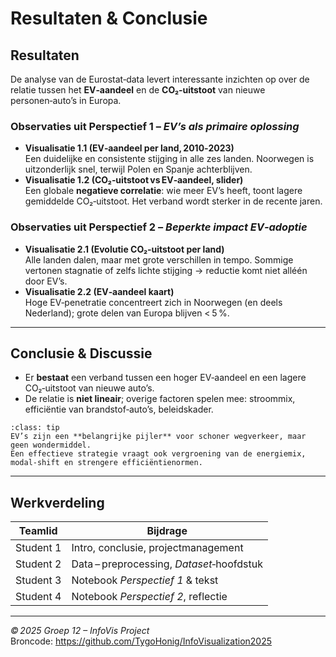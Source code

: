 # Resultaten & Conclusie

## Resultaten

De analyse van de Eurostat‑data levert interessante inzichten op over de relatie tussen het **EV‑aandeel** en de **CO₂‑uitstoot** van nieuwe personen‑auto’s in Europa.

### Observaties uit Perspectief 1 – *EV’s als primaire oplossing*

* **Visualisatie 1.1 (EV‑aandeel per land, 2010‑2023)**  
  Een duidelijke en consistente stijging in alle zes landen. Noorwegen is uitzonderlijk snel, terwijl Polen en Spanje achterblijven.  
* **Visualisatie 1.2 (CO₂‑uitstoot vs EV‑aandeel, slider)**  
  Een globale **negatieve correlatie**: wie meer EV’s heeft, toont lagere gemiddelde CO₂‑uitstoot. Het verband wordt sterker in de recente jaren.

### Observaties uit Perspectief 2 – *Beperkte impact EV‑adoptie*

* **Visualisatie 2.1 (Evolutie CO₂‑uitstoot per land)**  
  Alle landen dalen, maar met grote verschillen in tempo. Sommige vertonen stagnatie of zelfs lichte stijging → reductie komt niet alléén door EV’s.
* **Visualisatie 2.2 (EV‑aandeel kaart)**  
  Hoge EV‑penetratie concentreert zich in Noorwegen (en deels Nederland); grote delen van Europa blijven < 5 %.

---

## Conclusie & Discussie

* Er **bestaat** een verband tussen een hoger EV‑aandeel en een lagere CO₂‑uitstoot van nieuwe auto’s.  
* De relatie is **niet lineair**; overige factoren spelen mee: stroommix, efficiëntie van brandstof‑auto’s, beleidskader.

```{admonition} Samenvattend
:class: tip
EV’s zijn een **belangrijke pijler** voor schoner wegverkeer, maar geen wondermiddel.  
Een effectieve strategie vraagt ook vergroening van de energiemix, modal‑shift en strengere efficiëntienormen.
```

---

## Werkverdeling

| Teamlid | Bijdrage |
|---------|----------|
| Student 1 | Intro, conclusie, projectmanagement |
| Student 2 | Data – preprocessing, *Dataset*‑hoofdstuk |
| Student 3 | Notebook *Perspectief 1* & tekst |
| Student 4 | Notebook *Perspectief 2*, reflectie |

---

*© 2025 Groep 12 – InfoVis Project*  
Broncode: <https://github.com/TygoHonig/InfoVisualization2025>
